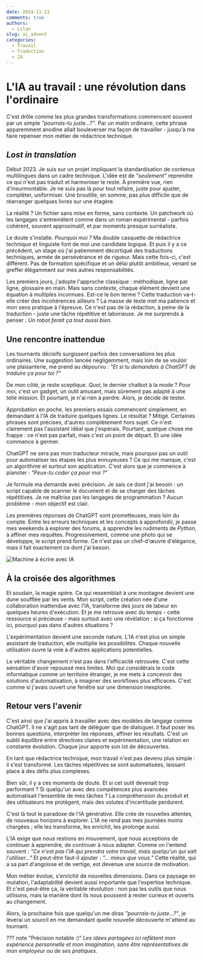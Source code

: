 ```yaml
---
date: 2024-11-23
comments: true
authors:
  - Lilon
slug: ai_advent
categories:
  - Travail
  - Traduction
  - IA
---
```


# L'IA au travail : une révolution dans l'ordinaire

C'est drôle comme les plus grandes transformations commencent souvent par un simple *"pourrais-tu juste...?"*. Par un matin ordinaire, cette phrase apparemment anodine allait bouleverser ma façon de travailler - jusqu'à me faire repenser mon métier de rédactrice technique.

<!-- more -->

## *Lost in translation*

Début 2023. Je suis sur un projet impliquant la standardisation de contenus multilingues dans un cadre technique. L'idée est de *"seulement"* reprendre ce qui n'est pas traduit et harmoniser le reste. À première vue, rien d'insurmontable. Je ne suis pas là pour tout refaire, juste pour ajuster, compléter, uniformiser. Une broutille, en somme, pas plus difficile que de réarranger quelques livres sur une étagère.

La réalité ? Un fichier sans mise en forme, sans contexte. Un patchwork où les langages s'entremêlent comme dans un roman expérimental - parfois cohérent, souvent approximatif, et par moments presque surréaliste.

Le doute s'installe. *Pourquoi moi ?* Ma double casquette de rédactrice technique et linguiste font de moi une candidate logique. Et puis il y a ce précédent, un stage où j'ai patiemment décortiqué des traductions techniques, armée de persévérance et de rigueur. Mais cette fois-ci, c'est différent. Pas de formation spécifique et un délai plutôt ambitieux, venant se greffer élégamment sur mes autres responsabilités.

Les premiers jours, j'adopte l'approche classique : méthodique, ligne par ligne, glossaire en main. Mais sans contexte, chaque élément devient une équation à multiples inconnues. Est-ce le bon terme ? Cette traduction va-t-elle créer des incohérences ailleurs ? La masse de texte met ma patience et mon sens pratique à l'épreuve. Ce n'est pas de la rédaction, à peine de la traduction - juste une tâche répétitive et laborieuse. Je me surprends à penser : *Un robot ferait ça tout aussi bien*.

## Une rencontre inattendue

Les tournants décisifs surgissent parfois des conversations les plus ordinaires. Une suggestion lancée négligemment, mais loin de se vouloir une plaisanterie, me prend au dépourvu : *"Et si tu demandais à ChatGPT de traduire ça pour toi ?"*

De mon côté, je reste sceptique. *Quoi*, le dernier chatbot à la mode ? Pour moi, c'est un gadget, un outil amusant, mais sûrement pas adapté à une telle mission. Et pourtant, je n'ai rien à perdre. Alors, je décide de tester.

Approbation en poche, les premiers essais commencent simplement, en demandant à l'IA de traduire quelques lignes. Le résultat ? Mitigé. Certaines phrases sont précises, d'autres complètement hors sujet. Ce n'est clairement pas l'assistant idéal que j'espérais. Pourtant, quelque chose me frappe : ce n'est pas parfait, mais c'est un point de départ. Et une idée commence à germer.

ChatGPT ne sera pas mon traducteur miracle, mais pourquoi pas un outil pour automatiser les étapes les plus ennuyeuses ? Ce qui me manque, c'est un algorithme et surtout son application. C'est alors que je commence à pianoter : *"Peux-tu coder ça pour moi ?"*

Je formule ma demande avec précision. Je sais ce dont j'ai besoin : un script capable de scanner le document et de se charger des tâches répétitives. Je ne maîtrise pas les langages de programmation ? Aucun problème - mon objectif est clair.

Les premières réponses de ChatGPT sont prometteuses, mais loin du compte. Entre les erreurs techniques et les concepts à approfondir, je passe mes weekends à explorer des forums, à apprendre les rudiments de *Python*, à affiner mes requêtes. Progressivement, comme une photo qui se développe, le script prend forme. Ce n'est pas un chef-d'œuvre d'élégance, mais il fait exactement ce dont j'ai besoin.

![Machine à écrire avec IA](https://images-wixmp-ed30a86b8c4ca887773594c2.wixmp.com/f/09c917d0-f5ca-4b29-a706-5e3ed5489e13/dilk84k-5ac52eb8-b77c-4daa-9288-d229b512d53e.jpg/v1/fill/w_1280,h_962,q_75,strp/evolving_creativity__an_ai_doodle_by_li__lon_dilk84k-fullview.jpg?token=eyJ0eXAiOiJKV1QiLCJhbGciOiJIUzI1NiJ9.eyJzdWIiOiJ1cm46YXBwOjdlMGQxODg5ODIyNjQzNzNhNWYwZDQxNWVhMGQyNmUwIiwiaXNzIjoidXJuOmFwcDo3ZTBkMTg4OTgyMjY0MzczYTVmMGQ0MTVlYTBkMjZlMCIsIm9iaiI6W1t7ImhlaWdodCI6Ijw9OTYyIiwicGF0aCI6IlwvZlwvMDljOTE3ZDAtZjVjYS00YjI5LWE3MDYtNWUzZWQ1NDg5ZTEzXC9kaWxrODRrLTVhYzUyZWI4LWI3N2MtNGRhYS05Mjg4LWQyMjliNTEyZDUzZS5qcGciLCJ3aWR0aCI6Ijw9MTI4MCJ9XV0sImF1ZCI6WyJ1cm46c2VydmljZTppbWFnZS5vcGVyYXRpb25zIl19.K_bY8dDZNEFmymZKPxri6ghFU9Ya1zMJ_ULv1IMr6MM)

## À la croisée des algorithmes

Et soudain, la magie opère. Ce qui ressemblait à une montagne devient une dune soufflée par les vents. Mon script, cette création née d'une collaboration inattendue avec l'IA, transforme des jours de labeur en quelques heures d'exécution. Et je me retrouve avec du temps - cette ressource si précieuse - mais surtout avec une révélation : si ça fonctionne ici, pourquoi pas dans d'autres situations ?

L'expérimentation devient une seconde nature. L'IA n'est plus un simple assistant de traduction, elle multiplie les possibilités. Chaque nouvelle utilisation ouvre la voie à d'autres applications potentielles.

Le véritable changement n'est pas dans l'efficacité retrouvée. C'est cette sensation d'avoir repoussé mes limites. Moi qui considérais le code informatique comme un territoire étranger, je me mets à concevoir des solutions d'automatisation, à imaginer des workflows plus efficaces. C'est comme si j'avais ouvert une fenêtre sur une dimension inexplorée.

## Retour vers l'avenir

C'est ainsi que j'ai appris à travailler avec des modèles de langage comme ChatGPT. Il ne s'agit pas tant de déléguer que de dialoguer. Il faut poser les bonnes questions, interpréter les réponses, affiner les résultats. C'est un subtil équilibre entre directives claires et expérimentation, une relation en constante évolution. Chaque jour apporte son lot de découvertes.

En tant que rédactrice technique, mon travail n'est pas devenu plus simple : il s'est transformé. Les tâches répétitives se sont automatisées, laissant place à des défis plus complexes.

Bien sûr, il y a ces moments de doute. Et si cet outil devenait trop performant ? Si quelqu'un avec des compétences plus avancées automatisait l'ensemble de mes tâches ? La compréhension du produit et des utilisateurs me protègent, mais des volutes d'incertitude perdurent.

C'est là tout le paradoxe de l'IA générative. Elle crée de nouvelles attentes, de nouveaux horizons à explorer. L'IA ne rend pas mes journées moins chargées ; elle les transforme, les enrichit, les prolonge aussi.

L'IA exige que nous restions en mouvement, que nous acceptions de continuer à apprendre, de continuer à nous adapter. Comme on l'entend souvent : *"Ce n'est pas l'IA qui prendra votre travail, mais quelqu'un qui sait l'utiliser..."* Et peut-être faut-il ajouter : *"... mieux que vous."* Cette réalité, qui a sa part d'angoisse et de vertige, est devenue une source de motivation.

Mon métier évolue, s'enrichit de nouvelles dimensions. Dans ce paysage en mutation, l'adaptabilité devient aussi importante que l'expertise technique. Et c'est peut-être ça, la véritable révolution : non pas les outils que nous utilisons, mais la manière dont ils nous poussent à rester curieux et ouverts au changement.

Alors, la prochaine fois que quelqu'un me diras *"pourrais-tu juste...?"*, je lèverai un sourcil en me demandant quelle nouvelle découverte m'attend au tournant.

??? note "Précision notable :)"
    *Les idées partagées ici reflètent mon expérience personnelle et mon imagination, sans être représentatives de mon employeur ou de ses pratiques.*
